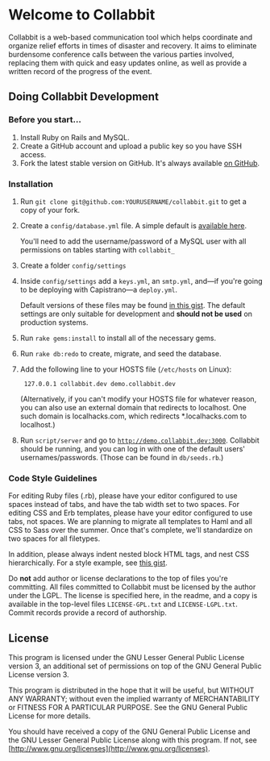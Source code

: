 # Welcome to Collabbit

Collabbit is a web-based communication tool which helps coordinate and organize relief efforts in times of disaster and recovery. It aims to eliminate burdensome conference calls between the various parties involved, replacing them with quick and easy updates online, as well as provide a written record of the progress of the event.

## Doing Collabbit Development

### Before you start...

1. Install Ruby on Rails and MySQL.
2. Create a GitHub account and upload a public key so you have SSH access.
3. Fork the latest stable version on GitHub. It's always available [on GitHub](http://github.com/collabbit/collabbit).

### Installation
1. Run `git clone git@github.com:YOURUSERNAME/collabbit.git` to get a copy of your fork.
2. Create a `config/database.yml` file. A simple default is [available here](http://gist.github.com/422927).

   You'll need to add the username/password of a MySQL user with all permissions on tables starting with `collabbit_`
3. Create a folder `config/settings`
4. Inside `config/settings` add a `keys.yml`, an `smtp.yml`, and&mdash;if you're going to be deploying with Capistrano&mdash;a `deploy.yml`.

   Default versions of these files may be found [in this gist](http://gist.github.com/422927). The default settings are only suitable for development and **should not be used** on production systems.
5. Run `rake gems:install` to install all of the necessary gems.
6. Run `rake db:redo` to create, migrate, and seed the database.
7. Add the following line to your HOSTS file (`/etc/hosts` on Linux):

		127.0.0.1 collabbit.dev demo.collabbit.dev
	
	(Alternatively, if you can't modify your HOSTS file for whatever reason, you can also use an external domain that redirects to localhost. One such domain is localhacks.com, which redirects *.localhacks.com to localhost.)

8. Run `script/server` and go to [`http://demo.collabbit.dev:3000`](http://demo.collabbit.dev:3000). Collabbit should be running, and you can log in with one of the default users' usernames/passwords. (Those can be found in `db/seeds.rb`.)

### Code Style Guidelines

For editing Ruby files (.rb), please have your editor configured to use spaces instead of tabs, and have the tab width set to two spaces. For editing CSS and Erb templates, please have your editor configured to use tabs, not spaces. We are planning to migrate all templates to Haml and all CSS to Sass over the summer. Once that's complete, we'll standardize on two spaces for all filetypes.

In addition, please always indent nested block HTML tags, and nest CSS hierarchically. For a style example, see [this gist](http://gist.github.com/424138).

Do **not** add author or license declarations to the top of files you're committing. All files committed to Collabbit must be licensed by the author under the LGPL. The license is specified here, in the readme, and a copy is available in the top-level files `LICENSE-GPL.txt` and `LICENSE-LGPL.txt`. Commit records provide a record of authorship.

## License

This program is licensed under the GNU Lesser General Public License version 3, an additional set of permissions on top of the GNU General Public License version 3.

This program is distributed in the hope that it will be useful, but WITHOUT ANY WARRANTY; without even the implied warranty of MERCHANTABILITY or FITNESS FOR A PARTICULAR PURPOSE.  See the GNU General Public License for more details.

You should have received a copy of the GNU General Public License and the GNU Lesser General Public License along with this program. If not, see [http://www.gnu.org/licenses](http://www.gnu.org/licenses).
